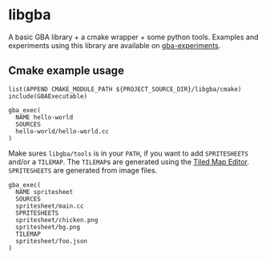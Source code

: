 libgba
===

A basic GBA library + a cmake wrapper + some python tools.
Examples and experiments using this library are available on [gba-experiments](https://github.com/tarcisiofischer/gba-experiments).

Cmake example usage
---

```
list(APPEND CMAKE_MODULE_PATH ${PROJECT_SOURCE_DIR}/libgba/cmake)
include(GBAExecutable)

gba_exec(
  NAME hello-world
  SOURCES
  hello-world/hello-world.cc
)
```

Make sures `libgba/tools` is in your `PATH`, if you want to add `SPRITESHEETS` and/or a `TILEMAP`.
The `TILEMAP`s are generated using the [Tiled Map Editor](https://github.com/mapeditor/tiled).
`SPRITESHEETS` are generated from image files.

```
gba_exec(
  NAME spritesheet
  SOURCES
  spritesheet/main.cc
  SPRITESHEETS
  spritesheet/chicken.png
  spritesheet/bg.png
  TILEMAP
  spritesheet/foo.json
)
```
